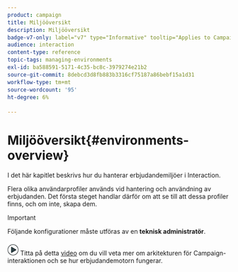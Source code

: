```yaml
---
product: campaign
title: Miljööversikt
description: Miljööversikt
badge-v7-only: label="v7" type="Informative" tooltip="Applies to Campaign Classic v7 only"
audience: interaction
content-type: reference
topic-tags: managing-environments
exl-id: ba588591-5171-4c35-bc8c-3979274e21b2
source-git-commit: 8debcd3d8fb883b3316cf75187a86bebf15a1d31
workflow-type: tm+mt
source-wordcount: '95'
ht-degree: 6%

---
```


# Miljööversikt{#environments-overview}



I det här kapitlet beskrivs hur du hanterar erbjudandemiljöer i Interaction.

Flera olika användarprofiler används vid hantering och användning av erbjudanden. Det första steget handlar därför om att se till att dessa profiler finns, och om inte, skapa dem.

>[!IMPORTANT]
>
>Följande konfigurationer måste utföras av en **teknisk administratör**.

![](assets/do-not-localize/how-to-video.png) Titta på detta [video](https://helpx.adobe.com/campaign/classic/how-to/architecture-of-acs-v6.html?playlist=/ccx/v1/collection/product/campaign/classic/segment/digital-marketers/explevel/intermediate/applaunch/get-started/collection.ccx.js&amp;ref=helpx.adobe.com) om du vill veta mer om arkitekturen för Campaign-interaktionen och se hur erbjudandemotorn fungerar.
